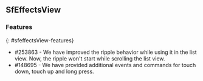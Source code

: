 ## SfEffectsView 

### Features
{: #sfeffectsView-features}

* \#253863 - We have improved the ripple behavior while using it in the list view. Now, the ripple won't start while scrolling the list view.
* \#148695 - We have provided additional events and commands for touch down, touch up and long press.


